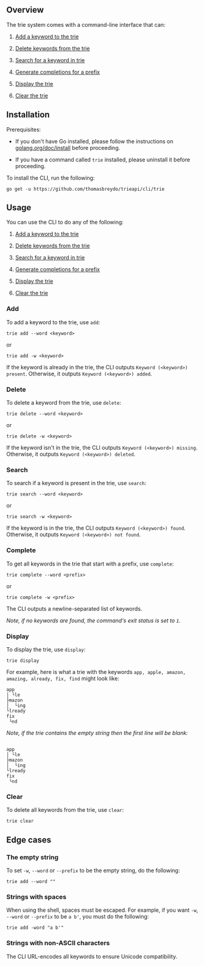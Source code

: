 ## Overview

The trie system comes with a command-line interface that can:

1. [Add a keyword to the trie](#add)

2. [Delete keywords from the trie](#delete)

3. [Search for a keyword in trie](#search)

4. [Generate completions for a prefix](#complete)

5. [Display the trie](#display)

6. [Clear the trie](#clear)

## Installation

Prerequisites:

- If you don't have Go installed, please follow the instructions on [golang.org/doc/install](https://golang.org/doc/install) before proceeding.

- If you have a command called `trie` installed, please uninstall it before proceeding.

To install the CLI, run the following:

```text
go get -u https://github.com/thomasbreydo/trieapi/cli/trie
```

## Usage

You can use the CLI to do any of the following:

1. [Add a keyword to the trie](#add)

2. [Delete keywords from the trie](#delete)

3. [Search for a keyword in trie](#search)

4. [Generate completions for a prefix](#complete)

5. [Display the trie](#display)

6. [Clear the trie](#clear)

### Add

To add a keyword to the trie, use `add`:

```text
trie add --word <keyword>
```

or

```text
trie add -w <keyword>
```

If the keyword is already in the trie, the CLI outputs `Keyword (<keyword>) present`. 
Otherwise, it outputs `Keyword (<keyword>) added`.

### Delete

To delete a keyword from the trie, use `delete`:

```text
trie delete --word <keyword>
```

or

```text
trie delete -w <keyword>
```

If the keyword isn't in the trie, the CLI outputs `Keyword (<keyword>) missing`.
Otherwise, it outputs `Keyword (<keyword>) deleted`.

### Search

To search if a keyword is present in the trie, use `search`:

```text
trie search --word <keyword>
```

or

```text
trie search -w <keyword>
```

If the keyword is in the trie, the CLI outputs `Keyword (<keyword>) found`. Otherwise, 
it outputs `Keyword (<keyword>) not found`.

### Complete

To get all keywords in the trie that start with a prefix, use `complete`:

```text
trie complete --word <prefix>
```

or

```text
trie complete -w <prefix>
```

The CLI outputs a newline-separated list of keywords.

_Note, if no keywords are found, the command's exit status is set to `1`._

### Display

To display the trie, use `display`:

```text
trie display
```

For example, here is what a trie with the keywords `app, apple, amazon, amazing, already, fix, find` might look like:
```text
app
│ └le
├mazon
│  └ing
└lready
fix
 └nd
```

_Note, if the trie contains the empty string then the first line will be blank:_
```text

app
│ └le
├mazon
│  └ing
└lready
fix
 └nd
```

### Clear

To delete all keywords from the trie, use `clear`:

```text
trie clear
```

## Edge cases

### The empty string

To set `-w`, `--word` or `--prefix` to be the empty string, do the following:

```text
trie add --word ""
```


### Strings with spaces

When using the shell, spaces must be escaped. For example, 
if you want `-w`, `--word` or `--prefix` to be `a b'`, you must
do the following:

```text
trie add -word "a b'"
```

### Strings with non-ASCII characters

The CLI URL-encodes all keywords to ensure Unicode compatibility.